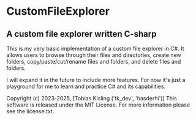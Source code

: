 # CustomFileExplorer

## A custom file explorer written C-sharp

This is my very basic implementation of a custom file explorer in C#. It allows users to browse through their files and directories, create new folders, copy/paste/cut/rename files and folders, and delete files and folders.

I will expand it in the future to include more features. For now it's just a playground for me to learn and practice C# and its capabilities.

Copyright (c) 2023-2025, [Tobias Kisling ('tk_dev', 'hasderhi')]
This software is released under the MIT License. For more information please see the license.txt.
